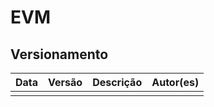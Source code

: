 # EVM



## Versionamento

| Data | Versão | Descrição | Autor(es) |
|------|--------|-----------|-----------|
|     |   |  |  |